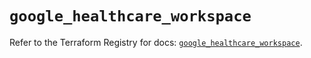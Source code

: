 # `google_healthcare_workspace`

Refer to the Terraform Registry for docs: [`google_healthcare_workspace`](https://registry.terraform.io/providers/hashicorp/google-beta/6.33.0/docs/resources/google_healthcare_workspace).

